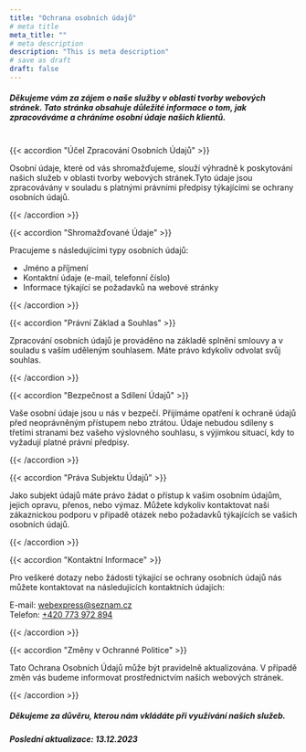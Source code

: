 ```yaml
---
title: "Ochrana osobních údajů"
# meta title
meta_title: ""
# meta description
description: "This is meta description"
# save as draft
draft: false
---
```


##### Děkujeme vám za zájem o naše služby v oblasti tvorby webových stránek. Tato stránka obsahuje důležité informace o tom, jak zpracováváme a chráníme osobní údaje našich klientů.

<br>
{{< accordion "Účel Zpracování Osobních Údajů" >}}

Osobní údaje, které od vás shromažďujeme, slouží výhradně k poskytování našich služeb v oblasti tvorby webových stránek.Tyto údaje jsou zpracovávány v souladu s platnými právními předpisy týkajícími se ochrany osobních údajů.

{{< /accordion >}}

{{< accordion "Shromažďované Údaje" >}}

Pracujeme s následujícími typy osobních údajů:

- Jméno a příjmení
- Kontaktní údaje (e-mail, telefonní číslo)
- Informace týkající se požadavků na webové stránky

{{< /accordion >}}

{{< accordion "Právní Základ a Souhlas" >}}

Zpracování osobních údajů je prováděno na základě splnění smlouvy a v souladu s vaším uděleným souhlasem. Máte právo kdykoliv odvolat svůj souhlas.

{{< /accordion >}}

{{< accordion "Bezpečnost a Sdílení Údajů" >}}

Vaše osobní údaje jsou u nás v bezpečí. Přijímáme opatření k ochraně údajů před neoprávněným přístupem nebo ztrátou. Údaje nebudou sdíleny s třetími stranami bez vašeho výslovného souhlasu, s výjimkou situací, kdy to vyžadují platné právní předpisy.

{{< /accordion >}}

{{< accordion "Práva Subjektu Údajů" >}}

Jako subjekt údajů máte právo žádat o přístup k vašim osobním údajům, jejich opravu, přenos, nebo výmaz. Můžete kdykoliv kontaktovat naši zákaznickou podporu v případě otázek nebo požadavků týkajících se vašich osobních údajů.

{{< /accordion >}}

{{< accordion "Kontaktní Informace" >}}

Pro veškeré dotazy nebo žádosti týkající se ochrany osobních údajů nás můžete kontaktovat na následujících kontaktních údajích:

E-mail: [webexpress@seznam.cz](mailto:webexpress@seznam.cz)
<br>
Telefon: [+420 773 972 894](tel:+420773972894)

{{< /accordion >}}

{{< accordion "Změny v Ochranné Politice" >}}

Tato Ochrana Osobních Údajů může být pravidelně aktualizována. V případě změn vás budeme informovat prostřednictvím našich webových stránek.

{{< /accordion >}}
<br>

##### Děkujeme za důvěru, kterou nám vkládáte při využívání našich služeb.

##### Poslední aktualizace: **13.12.2023**
